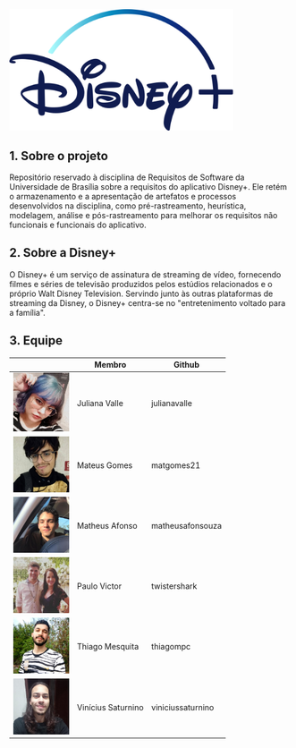 <img src="./docs/assets/disney-logo.png" width="400">

## 1. Sobre o projeto

Repositório reservado à disciplina de Requisitos de Software da Universidade de Brasília sobre a requisitos do aplicativo Disney+. Ele retém o armazenamento e a apresentação de artefatos e processos desenvolvidos na disciplina, como pré-rastreamento, heurística, modelagem, análise e pós-rastreamento para melhorar os requisitos não funcionais e funcionais do aplicativo.

## 2. Sobre a Disney+
O Disney+ é um serviço de assinatura de streaming de vídeo, fornecendo filmes e séries de televisão produzidos pelos estúdios relacionados e o próprio Walt Disney Television. Servindo junto às outras plataformas de streaming da Disney, o Disney+ centra-se no "entretenimento voltado para a família".


## 3. Equipe

|                                                   | Membro           | Github       |
|---------------------------------------------------|------------------|--------------|
| <img src="./docs/assets/juliana.jpeg" width="100"> | Juliana Valle  | julianavalle |
| <img src="./docs/assets/mateus-gomes.jpg" width="100">    | Mateus Gomes |matgomes21    |
| <img src="./docs/assets/matheus-afonso.jpeg" width="100">| Matheus Afonso | matheusafonsouza    |
| <img src="./docs/assets/paulo.jpeg" width="100">   | Paulo Victor | twistershark |
| <img src="./docs/assets/thiago.jpeg" width="100">| Thiago Mesquita | thiagompc    |
| <img src="./docs/assets/vinicius.jpeg" width="100">   | Vinícius Saturnino |  viniciussaturnino |